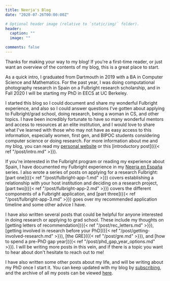 ```yaml
---
title: Neerja's Blog
date: "2020-07-26T00:00:00Z"

# Optional header image (relative to `static/img/` folder).
header:
  caption: ""
  image: ""

comments: false
---
```


Thanks for making your way to my blog! If you're a first-time reader, or just want an overview of the contents of my blog, this is a great place to start.

As a quick intro, I graduated from Dartmouth in 2019 with a BA in Computer Science and Mathematics. For the past year, I was doing computational photography research in Spain on a Fulbright research scholarship, and in Fall 2020 I will be starting my PhD in EECS at UC Berkeley. 

I started this blog so I could document and share my wonderful Fulbright experience, and also so I could answer questions I've gotten about applying to Fulbright/grad school, doing research, being a woman in CS, and other topics.  I have been incredibly fortunate to have so many wonderful mentors and access to resources at an elite institution, and I would love to share what I've learned with those who may not have as easy access to this information, especially women, first gen, and BIPOC students considering computer science or doing research. For more information about me and my blog, you can read my [personal website](neerja.me) or this [introductory post]({{< ref "/post/intro.md" >}}).

If you're interested in the Fulbright program or reading my experience about Spain, I have documented my Fulbright experience in my [Neerja en España](https://neerja.me/tag/fulbright/) series. I also wrote a series of posts on applying for a research Fulbright: [part one]({{< ref "/post/fulbright-app-1.md" >}}) covers establishing a relationship with your host institution and deciding on a research project, [part two]({{< ref "/post/fulbright-app-2.md" >}}) covers the different components of a Fulbright application, and [part three]({{< ref "/post/fulbright-app-3.md" >}}) goes over my recommended application timeline and some other advice I have.

I have also written several posts that could be helpful for anyone interested in doing research or applying to grad school. These include my thoughts on [getting letters of recommendation]({{< ref "/post/rec_letters.md" >}}), [getting involved in research before your PhD]({{< ref "/post/getting-involved-research.md" >}}), [the GRE]({{< ref "/post/gre.md" >}}), and [how to spend a pre-PhD gap year]({{< ref "/post/phd_gap_year_options.md" >}}). I will be writing more posts in this vein, and if there is a topic you want to hear about don't hesitate to reach out to me!

I have also written some other posts about my life, and will be writing about my PhD once I start it. You can keep updated with my blog by [subscribing](https://neerja.me/blog), and the archive of all my posts can be viewed [here](https://neerja.me/blog).